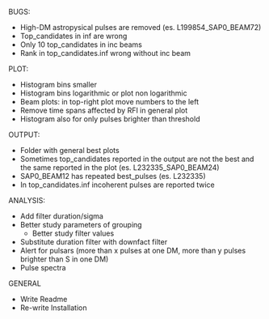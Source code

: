 BUGS:
- High-DM astropysical pulses are removed (es. L199854_SAP0_BEAM72)
- Top_candidates in inf are wrong
- Only 10 top_candidates in inc beams
- Rank in top_candidates.inf wrong without inc beam

PLOT:
- Histogram bins smaller
- Histogram bins logarithmic or plot non logarithmic
- Beam plots: in top-right plot move numbers to the left
- Remove time spans affected by RFI in general plot
- Histogram also for only pulses brighter than threshold

OUTPUT:
- Folder with general best plots
- Sometimes top_candidates reported in the output are not the best and the same reported in the plot (es. L232335_SAP0_BEAM24)
- SAP0_BEAM12 has repeated best_pulses (es. L232335)
- In top_candidates.inf incoherent pulses are reported twice

ANALYSIS:
- Add filter duration/sigma 
- Better study parameters of grouping
  - Better study filter values
- Substitute duration filter with downfact filter
- Alert for pulsars (more than x pulses at one DM, more than y pulses brighter than S in one DM)
- Pulse spectra

GENERAL
- Write Readme
- Re-write Installation